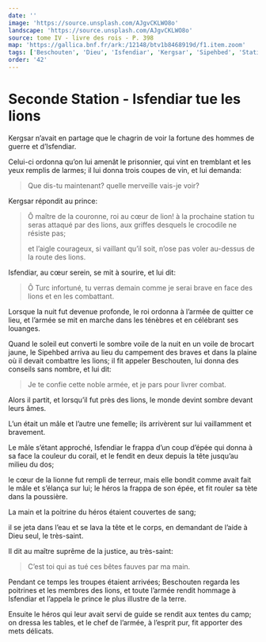 ```yaml
---
date: ''
image: 'https://source.unsplash.com/AJgvCKLWO8o'
landscape: 'https://source.unsplash.com/AJgvCKLWO8o'
source: tome IV - livre des rois - P. 398
map: 'https://gallica.bnf.fr/ark:/12148/btv1b8468919d/f1.item.zoom'
tags: ['Beschouten', 'Dieu', 'Isfendiar', 'Kergsar', 'Sipehbed', 'Station', 'Turc']
order: '42'
---
```


# Seconde Station - Isfendiar tue les lions

Kergsar n’avait en partage que le chagrin de voir la fortune des hommes de guerre et d’Isfendiar.

Celui-ci ordonna qu’on lui amenât le prisonnier, qui vint en tremblant et les yeux remplis de larmes; il lui donna trois coupes de vin, et lui demanda:

> Que dis-tu maintenant? quelle merveille vais-je voir?

Kergsar répondit au prince:

> Ô maître de la couronne, roi au cœur de lion! à la prochaine station tu seras attaqué par des lions, aux griffes desquels le crocodile ne résiste pas;
>
> et l’aigle courageux, si vaillant qu’il soit, n’ose pas voler au-dessus de la route des lions.

Isfendiar, au cœur serein, se mit à sourire, et lui dit:

> Ô Turc infortuné, tu verras demain comme je serai brave en face des lions et en les combattant.

Lorsque la nuit fut devenue profonde, le roi ordonna à l’armée de quitter ce lieu, et l’armée se mit en marche dans les ténèbres et en célébrant ses louanges.

Quand le soleil eut converti le sombre voile de la nuit en un voile de brocart jaune, le Sipehbed arriva au lieu du campement des braves et dans la plaine où il devait combattre les lions; il fit appeler Beschouten, lui donna des conseils sans nombre, et lui dit:

> Je te confie cette noble armée, et je pars pour livrer combat.

Alors il partit, et lorsqu’il fut près des lions, le monde devint sombre devant leurs âmes.

L’un était un mâle et l’autre une femelle; ils arrivèrent sur lui vaillamment et bravement.

Le mâle s’étant approché, Isfendiar le frappa d’un coup d’épée qui donna à sa face la couleur du corail, et le fendit en deux depuis la tête jusqu’au milieu du dos;

le cœur de la lionne fut rempli de terreur, mais elle bondit comme avait fait le mâle et s’élança sur lui; le héros la frappa de son épée, et fit rouler sa tète dans la poussière.

La main et la poitrine du héros étaient couvertes de sang;

il se jeta dans l’eau et se lava la tête et le corps, en demandant de l’aide à Dieu seul, le très-saint.

Il dit au maître suprême de la justice, au très-saint:

> C’est toi qui as tué ces bêtes fauves par ma main.

Pendant ce temps les troupes étaient arrivées; Beschouten regarda les poitrines et les membres des lions, et toute l’armée rendit hommage à Isfendiar et l’appela le prince le plus illustre de la terre.

Ensuite le héros qui leur avait servi de guide se rendit aux tentes du camp; on dressa les tables, et le chef de l’armée, à l’esprit pur, fit apporter des mets délicats.
